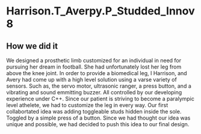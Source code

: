 # Harrison.T_Averpy.P_Studded_Innov8

## How we did it

We designed a prosthetic limb customized for an individual in need for pursuing her dream in football. She had unfortunately lost her leg from above the knee joint. In order to provide a biomedical leg, I Harrison, and Avery had come up with a high level solution using a varse variety of sensors. Such as, the servo motor, ultrasonic ranger, a press button, and a vibrating and sound emmitting buzzer. All controlled by our developing experience under C++. Since our patient is striving to become a paralympic level athelete, we had to customize the leg in every way. Our first collabortated idea was adding toggleable studs hidden inside the sole. Toggled by a simple press of a button. Since we had thought our idea was unique and possible, we had decided to push this idea to our final design. 